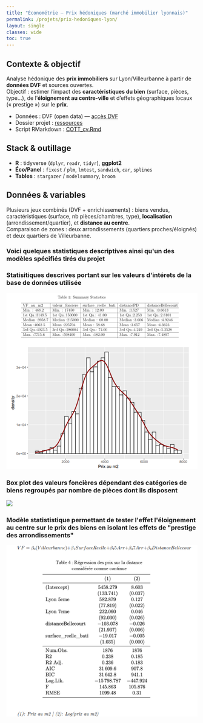 ```yaml
---
title: "Économétrie — Prix hédoniques (marché immobilier lyonnais)"
permalink: /projets/prix-hedoniques-lyon/
layout: single
classes: wide
toc: true
---
```


## Contexte & objectif
Analyse hédonique des **prix immobiliers** sur Lyon/Villeurbanne à partir de **données DVF** et sources ouvertes.  
Objectif : estimer l’impact des **caractéristiques du bien** (surface, pièces, type…), de l’**éloignement au centre-ville** et d’effets géographiques locaux (« prestige ») sur le **prix**.

- Données : DVF (open data) — [accès DVF](https://app.dvf.etalab.gouv.fr/)  
- Dossier projet : [ressources](https://github.com/Victorouledi/Portfolio_data_analyst_et_data_scientist_Victor_OULEDI/tree/portfolio/docs/asset/data_analysis_DVF/data) 
- Script RMarkdown : [COTT_cv.Rmd](https://github.com/Victorouledi/Portfolio_data_analyst_et_data_scientist_Victor_OULEDI/blob/portfolio/docs/asset/data_analysis_DVF/notebooks/COTT%20cv.rmd)

## Stack & outillage
- **R** : tidyverse (`dplyr`, `readr`, `tidyr`), **ggplot2**
- **Éco/Panel** : `fixest` / `plm`, `lmtest`, `sandwich`, `car`, `splines`
- **Tables** : `stargazer` / `modelsummary`, `broom`


## Données & variables
Plusieurs jeux combinés (DVF + enrichissements) : biens vendus, caractéristiques (surface, nb pièces/chambres, type), **localisation** (arrondissement/quartier), et **distance au centre**.  
Comparaison de zones : deux arrondissements (quartiers proches/éloignés) et deux quartiers de Villeurbanne.


### Voici quelques statistiques descriptives ainsi qu'un des modèles spécifiés tirés du projet
 
### Statisitiques descrives portant sur les valeurs d'intérets de la base de données utilisée

![](../asset/data_analysis_DVF/images/stat_desc.png)

### Box plot des valeurs foncières dépendant des catégories de biens regroupés par nombre de pièces dont ils disposent

![](../asset/data_analysis_DVF/images/bpx_plot_prices.png)


### Modèle statististique permettant de tester l'effet l'éloignement au centre sur le prix des biens en isolant les effets de "prestige des arrondissements"

![](../asset/data_analysis_DVF/images/result_model.png)



